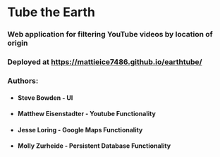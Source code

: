 # Tube the Earth

### Web application for filtering YouTube videos by location of origin

### Deployed at https://mattieice7486.github.io/earthtube/

### Authors:
* #### Steve Bowden - UI
* #### Matthew Eisenstadter - Youtube Functionality
* #### Jesse Loring - Google Maps Functionality
* #### Molly Zurheide - Persistent Database Functionality
